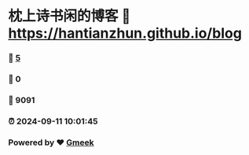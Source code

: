 # 枕上诗书闲的博客 :link: https://hantianzhun.github.io/blog 
### :page_facing_up: [5](https://hantianzhun.github.io/blog/tag.html) 
### :speech_balloon: 0 
### :hibiscus: 9091 
### :alarm_clock: 2024-09-11 10:01:45 
### Powered by :heart: [Gmeek](https://github.com/Meekdai/Gmeek)
